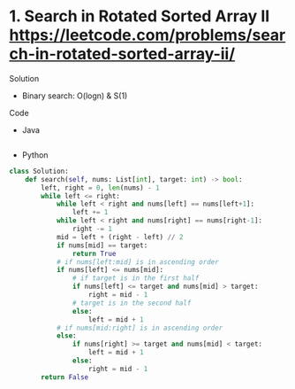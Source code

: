 # 1. Search in Rotated Sorted Array II https://leetcode.com/problems/search-in-rotated-sorted-array-ii/

Solution

- Binary search: O(logn) & S(1)

Code

- Java

```java

```

- Python

```python
class Solution:
    def search(self, nums: List[int], target: int) -> bool:
        left, right = 0, len(nums) - 1
        while left <= right:
            while left < right and nums[left] == nums[left+1]:
                left += 1
            while left < right and nums[right] == nums[right-1]:
                right -= 1
            mid = left + (right - left) // 2
            if nums[mid] == target:
                return True
            # if nums[left:mid] is in ascending order
            if nums[left] <= nums[mid]:
                # if target is in the first half
                if nums[left] <= target and nums[mid] > target:
                    right = mid - 1
                # target is in the second half
                else:
                    left = mid + 1
            # if nums[mid:right] is in ascending order
            else:
                if nums[right] >= target and nums[mid] < target:
                    left = mid + 1
                else:
                    right = mid - 1
        return False
```